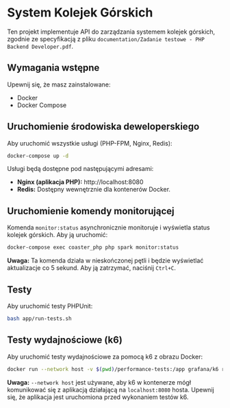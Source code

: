# System Kolejek Górskich

Ten projekt implementuje API do zarządzania systemem kolejek górskich, zgodnie ze specyfikacją z pliku `documentation/Zadanie testowe - PHP Backend Developer.pdf`.

## Wymagania wstępne

Upewnij się, że masz zainstalowane:

*   Docker
*   Docker Compose

## Uruchomienie środowiska deweloperskiego

Aby uruchomić wszystkie usługi (PHP-FPM, Nginx, Redis):

```bash
docker-compose up -d
```

Usługi będą dostępne pod następującymi adresami:

*   **Nginx (aplikacja PHP):** http://localhost:8080
*   **Redis:** Dostępny wewnętrznie dla kontenerów Docker.

## Uruchomienie komendy monitorującej

Komenda `monitor:status` asynchronicznie monitoruje i wyświetla status kolejek górskich. Aby ją uruchomić:

```bash
docker-compose exec coaster_php php spark monitor:status
```

**Uwaga:** Ta komenda działa w nieskończonej pętli i będzie wyświetlać aktualizacje co 5 sekund. Aby ją zatrzymać, naciśnij `Ctrl+C`.

## Testy

Aby uruchomić testy PHPUnit:

```bash
bash app/run-tests.sh
```

## Testy wydajnościowe (k6)

Aby uruchomić testy wydajnościowe za pomocą k6 z obrazu Docker:

```bash
docker run --network host -v $(pwd)/performance-tests:/app grafana/k6 run /app/load-test.js
```

**Uwaga:** `--network host` jest używane, aby k6 w kontenerze mógł komunikować się z aplikacją działającą na `localhost:8080` hosta. Upewnij się, że aplikacja jest uruchomiona przed wykonaniem testów k6.

